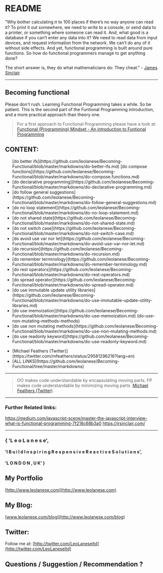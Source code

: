 # README

"Why bother calculating 𝜋 to 100 places if there’s no way anyone can read it? To print it out somewhere, we need to write to a console, or send data to a printer, or something where someone can read it. And, what good is a database if you can’t enter any data into it? We need to read data from input devices, and request information from the network. We can’t do any of it without side effects. And yet, functional programming is built around pure functions. So how do functional programmers manage to get anything done?

The short answer is, they do what mathematicians do: They cheat." - [James Sinclair](https://jrsinclair.com/)

---

## Becoming functional

Please don't rush. Learning Functional Programming takes a while. So be patient. This is the second part of the Funtional Programming introduction, and a more practical approach than theory one.

> For a first approach to Functional Programming please have a look at: [Functional (Programming) Mindset - An introduction to Funtional Programming](https://tech.io/playgrounds/24002/becoming-functional/introduction)


## CONTENT:

<ul>
[do better ifs](https://github.com/leolanese/Becoming-Functional/blob/master/markdowns/do-better-ifs.md) 
[do compose functions](https://github.com/leolanese/Becoming-Functional/blob/master/markdowns/do-compose.functions.md)
<li>[do declarative programming](https://github.com/leolanese/Becoming-Functional/blob/master/markdowns/do-declarative-programming.md)</li>
<li>[do follow general suggestions](https://github.com/leolanese/Becoming-Functional/blob/master/markdowns/do-follow-general-suggestions.md)</li>
<li>[do no loop statement](https://github.com/leolanese/Becoming-Functional/blob/master/markdowns/do-no-loop-statement.md)</li>
<li>[do not shared state](https://github.com/leolanese/Becoming-Functional/blob/master/markdowns/do-not-shared-state.md)</li>
<li>[do not switch case](https://github.com/leolanese/Becoming-Functional/blob/master/markdowns/do-not-switch-case.md)</li>
<li>[do avoid use var nor let](https://github.com/leolanese/Becoming-Functional/blob/master/markdowns/do-avoid-use-var-nor-let.md)</li>
<li>[do recursion](https://github.com/leolanese/Becoming-Functional/blob/master/markdowns/do-recursion.md)</li>
<li>[do remember terminology](https://github.com/leolanese/Becoming-Functional/blob/master/markdowns/do-remember-terminology.md)</li>
<li>[do rest operators](https://github.com/leolanese/Becoming-Functional/blob/master/markdowns/do-rest-operators.md)</li>
<li>[do spread operator](https://github.com/leolanese/Becoming-Functional/blob/master/markdowns/do-spread-operator.md)</li>
<li>[do use immutable update utility libraries](https://github.com/leolanese/Becoming-Functional/blob/master/markdowns/do-use-immutable-update-utility-libraries.md)</li>
<li>[do use memoization](https://github.com/leolanese/Becoming-Functional/blob/master/markdowns/do-use-memoization.md)
(do-use-non-mutating-methods-methods)</li>
<li>[do use non mutating methods](https://github.com/leolanese/Becoming-Functional/blob/master/markdowns/do-use-non-mutating-methods.md)</li>
<li>[do use readonly keyword](https://github.com/leolanese/Becoming-Functional/blob/master/markdowns/do-use-readonly-keyword.md)</li>
</ul>

<ul>
  <li>[Michael Feathers (Twitter)](https://twitter.com/mfeathers/status/29581296216?lang=en)</li>
  <li>[ALL LINKS](https://github.com/leolanese/Becoming-Functional/tree/master/markdowns)</li>
</ul>

---

>OO makes code understandable by encapsulating moving parts. FP makes code understandable by minimizing moving parts.
[Michael Feathers (Twitter)](https://twitter.com/mfeathers/status/29581296216?lang=en)

---

### Further Related links:
https://medium.com/javascript-scene/master-the-javascript-interview-what-is-functional-programming-7f218c68b3a0
https://jrsinclair.com/

---

### { 'L e o   L a n e s e',

#### 'I  B u i l d   I n s p i r i n g   R e s p o n s i v e   R e a c t i v e  S o l u t i o n s',

#### 'L O N D O N ,  U K' }

## My Portfolio
[http://www.leolanese.com](http://www.leolanese.com)  


## My Blog:
[www.leolanese.com/blog](http://www.leolanese.com/blog)  


## Twitter:

Follow me at:
[http://twitter.com/LeoLaneseltd](http://twitter.com/LeoLaneseltd)  


## Questions / Suggestion / Recommendation ?

